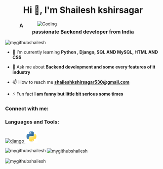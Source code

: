 <h1 align="center">Hi 👋, I'm Shailesh kshirsagar</h1>
<img align="right" alt="Coding" width="400" src="https://i.pinimg.com/originals/54/e3/7d/54e37d8074ebcde1d96c77d7b2a7f310.gif">
<h3 align="center">A passionate Backend developer from India</h3>

<p align="left"> <img src="https://komarev.com/ghpvc/?username=mygithubshailesh&label=Profile%20views&color=0e75b6&style=flat" alt="mygithubshailesh" /> </p>

- 🌱 I’m currently learning **Python , Django, SQL AND MySQL, HTML AND CSS**

- 💬 Ask me about **Backend development and some every features of it industry**

- 📫 How to reach me **shaileshkshirsagar530@gmail.com**

- ⚡ Fun fact **I am funny but little bit serious some times**

<h3 align="left">Connect with me:</h3>
<p align="left">
</p>

<h3 align="left">Languages and Tools:</h3>
<p align="left"> <a href="https://www.djangoproject.com/" target="_blank" rel="noreferrer"> <img src="https://cdn.worldvectorlogo.com/logos/django.svg" alt="django" width="40" height="40"/> </a> <a href="https://www.python.org" target="_blank" rel="noreferrer"> <img src="https://raw.githubusercontent.com/devicons/devicon/master/icons/python/python-original.svg" alt="python" width="40" height="40"/> </a> </p>

<p><img align="left" src="https://github-readme-stats.vercel.app/api/top-langs?username=mygithubshailesh&show_icons=true&locale=en&layout=compact" alt="mygithubshailesh" /></p>

<p>&nbsp;<img align="center" src="https://github-readme-stats.vercel.app/api?username=mygithubshailesh&show_icons=true&locale=en" alt="mygithubshailesh" /></p>

<p><img align="center" src="https://github-readme-streak-stats.herokuapp.com/?user=mygithubshailesh&" alt="mygithubshailesh" /></p>
